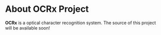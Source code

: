 # About OCRx Project
**OCRx** is a optical character recognition system.
The source of this project will be available soon!
